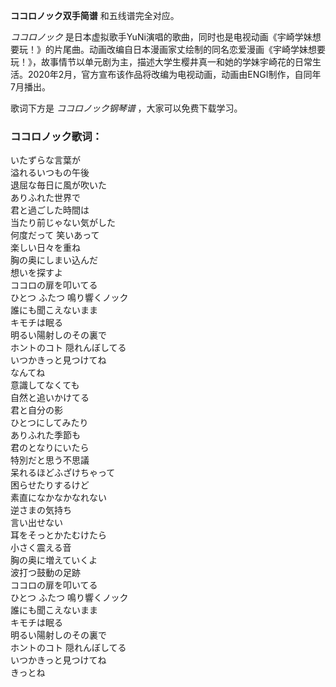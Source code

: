 

**ココロノック双手简谱** 和五线谱完全对应。

_ココロノック_
是日本虚拟歌手YuNi演唱的歌曲，同时也是电视动画《宇崎学妹想要玩！》的片尾曲。动画改编自日本漫画家丈绘制的同名恋爱漫画《宇崎学妹想要玩！》，故事情节以单元剧为主，描述大学生樱井真一和她的学妹宇崎花的日常生活。2020年2月，官方宣布该作品将改编为电视动画，动画由ENGI制作，自同年7月播出。

歌词下方是 _ココロノック钢琴谱_ ，大家可以免费下载学习。

### ココロノック歌词：

いたずらな言葉が  
溢れるいつもの午後  
退屈な毎日に風が吹いた  
ありふれた世界で  
君と過ごした時間は  
当たり前じゃない気がした  
何度だって 笑いあって  
楽しい日々を重ね  
胸の奥にしまい込んだ  
想いを探すよ  
ココロの扉を叩いてる  
ひとつ ふたつ 鳴り響くノック  
誰にも聞こえないまま  
キモチは眠る  
明るい陽射しのその裏で  
ホントのコト 隠れんぼしてる  
いつかきっと見つけてね  
なんてね  
意識してなくても  
自然と追いかけてる  
君と自分の影  
ひとつにしてみたり  
ありふれた季節も  
君のとなりにいたら  
特別だと思う不思議  
呆れるほどふざけちゃって  
困らせたりするけど  
素直になかなかなれない  
逆さまの気持ち  
言い出せない  
耳をそっとかたむけたら  
小さく震える音  
胸の奥に増えていくよ  
波打つ鼓動の足跡  
ココロの扉を叩いてる  
ひとつ ふたつ 鳴り響くノック  
誰にも聞こえないまま  
キモチは眠る  
明るい陽射しのその裏で  
ホントのコト 隠れんぼしてる  
いつかきっと見つけてね  
きっとね

